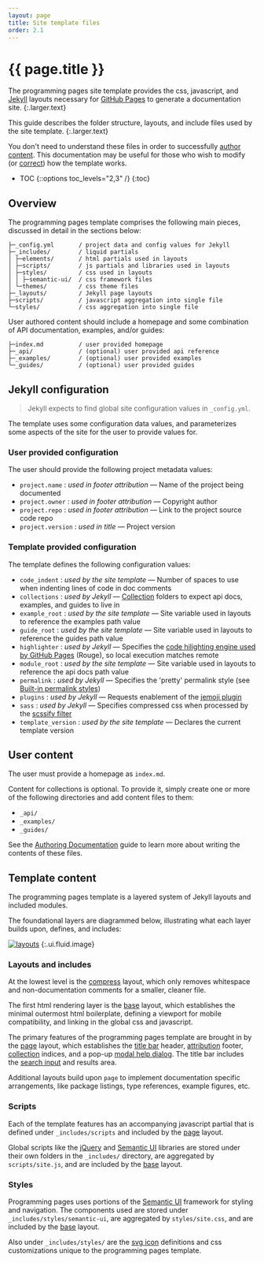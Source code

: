 ```yaml
---
layout: page
title: Site template files
order: 2.1
---
```


# {{ page.title }}

The programming pages site template provides the css, javascript, and [Jekyll][ghjekyll] layouts necessary for [GitHub Pages][ghpages] to generate a documentation site.
{:.larger.text}

This guide describes the folder structure, layouts, and include files used by the site template.
{:.larger.text}

You don't need to understand these files in order to successfully [author content][authoring-documentation]. This documentation may be useful for those who wish to modify (or [correct][reporting-issues]) how the template works.

- TOC
{::options toc_levels="2,3" /}
{:toc}


## Overview

The programming pages template comprises the following main pieces, discussed in detail in the sections below:

    ├─_config.yml       / project data and config values for Jekyll
    ├─_includes/        / liquid partials
    │ ├─elements/       / html partials used in layouts
    │ ├─scripts/        / js partials and libraries used in layouts
    │ ├─styles/         / css used in layouts
    │ │ ├─semantic-ui/  / css framework files
    │ └─themes/         / css theme files
    ├─_layouts/         / Jekyll page layouts
    ├─scripts/          / javascript aggregation into single file
    └─styles/           / css aggregation into single file

User authored content should include a homepage and some combination of API documentation, examples, and/or guides:

    ├─index.md          / user provided homepage
    ├─_api/             / (optional) user provided api reference
    ├─_examples/        / (optional) user provided examples
    └─_guides/          / (optional) user provided guides


## Jekyll configuration

> Jekyll expects to find global site configuration values in `_config.yml`.

The template uses some configuration data values, and parameterizes some aspects of the site for the user to provide values for.

### User provided configuration

The user should provide the following project metadata values:

- `project.name` : _used in footer attribution_ &mdash; Name of the project being documented
- `project.owner` : _used in footer attribution_ &mdash; Copyright author
- `project.repo` : _used in footer attribution_ &mdash; Link to the project source code repo
- `project.version` : _used in title_ &mdash; Project version

### Template provided configuration

The template defines the following configuration values:

- `code_indent` : _used by the site template_ &mdash; Number of spaces to use when indenting lines of code in doc comments
- `collections` : _used by Jekyll_ &mdash; [Collection][jekyll-collection] folders to expect api docs, examples, and guides to live in
- `example_root` : _used by the site template_ &mdash; Site variable used in layouts to reference the examples path value
- `guide_root` : _used by the site template_ &mdash; Site variable used in layouts to reference the guides path value
- `highlighter` : _used by Jekyll_ &mdash; Specifies the [code hilighting engine used by GitHub Pages][ghpages-rouge] (Rouge), so local execution matches remote
- `module_root` : _used by the site template_ &mdash; Site variable used in layouts to reference the api docs path value
- `permalink` : _used by Jekyll_ &mdash; Specifies the 'pretty' permalink style (see [Built-in permalink styles][jekyll-permalink])
- `plugins` : _used by Jekyll_ &mdash; Requests enablement of the [jemoji plugin][ghpages-jemoji]
- `sass` : _used by Jekyll_ &mdash; Specifies compressed css when processed by the [scssify filter][jekyll-scssify]
- `template_version` : _used by the site template_ &mdash; Declares the current template version


## User content

The user must provide a homepage as `index.md`.

Content for collections is optional. To provide it, simply create one or more of the following directories and add content files to them:

- `_api/`
- `_examples/`
- `_guides/`

See the [Authoring Documentation][authoring-documentation] guide to learn more about writing the contents of these files.


## Template content

The programming pages template is a layered system of Jekyll layouts and included modules.

The foundational layers are diagrammed below, illustrating what each layer builds upon, defines, and includes:

[![layouts](template-structure.png "diagram of the template structure (draw.io)")](template-structure.png)
{:.ui.fluid.image}

### Layouts and includes

At the lowest level is the [compress][layout-compress] layout, which only removes whitespace and non-documentation comments for a smaller, cleaner file.

The first html rendering layer is the [base][layout-base] layout, which establishes the minimal outermost html boilerplate, defining a viewport for mobile compatibility, and linking in the global css and javascript.

The primary features of the programming pages template are brought in by the [page][layout-page] layout, which establishes the [title bar][feature-title] header, [attribution][feature-attribution] footer, [collection][feature-collections] indices, and a pop-up [modal help dialog][feature-help]. The title bar includes the [search input][feature-search] and results area.

Additional layouts build upon `page` to implement documentation specific arrangements, like package listings, type references, example figures, etc.

### Scripts

Each of the template features has an accompanying javascript partial that is defined under `_includes/scripts` and included by the [page][layout-page] layout.

Global scripts like the [jQuery][jquery] and [Semantic UI][semantic-ui] libraries are stored under their own folders in the `_includes/` directory, are aggregated by `scripts/site.js`, and are included by the [base][layout-base] layout.

### Styles

Programming pages uses portions of the [Semantic UI][semantic-ui] framework for styling and navigation. The components used are stored under `_includes/styles/semantic-ui`, are aggregated by `styles/site.css`, and are included by the [base][layout-base] layout.

Also under `_includes/styles/` are the [svg icon][svg-icons] definitions and css customizations unique to the programming pages template.



[authoring-documentation]: /guides/Authoring-Documentation/#/guides/ "Authoring documentation with the programming pages template"
[feature-attribution]: /guides/Template-Features/#attribution "attribution feature"
[feature-collections]: /guides/Template-Features/#collection-indices "collections feature"
[feature-help]: /guides/Template-Features/#help-overlay "help feature"
[feature-search]: /guides/Template-Features/#search-input "search feature"
[feature-title]: /guides/Template-Features/#title-bar "title bar feature"
[ghjekyll]: https://help.github.com/articles/using-jekyll-as-a-static-site-generator-with-github-pages/ "Using Jekyll as a static site generator with GitHub Pages"
[ghpages-jemoji]: https://help.github.com/articles/emoji-on-github-pages/ "Emoji on GitHub Pages"
[ghpages-rouge]: https://help.github.com/articles/using-syntax-highlighting-on-github-pages/ "Using syntax highlighting on GitHub Pages"
[ghpages]: https://pages.github.com/ "GitHub Pages"
[jekyll-collection]: https://jekyllrb.com/docs/collections/#step1 "Tell Jekyll to read in your collection"
[jekyll-permalink]: https://jekyllrb.com/docs/permalinks/#builtinpermalinkstyles "Built-in permalink styles"
[jekyll-scssify]: https://jekyllrb.com/docs/templates/#filters "Jekyll sassify filter"
[jquery]: https://jquery.com/ "jQuery javascript library"
[layout-base]: /api/base/#/api/ "base layout"
[layout-compress]: /api/compress/#/api/ "compress layout"
[layout-page]: /api/page/#/api/ "page layout"
[semantic-ui]: https://semantic-ui.com/ "Semantic UI css and javascript framework"
[reporting-issues]: /guides/Reporting-Issues-and-Contributing/#/guides/ "Reporting issues and contributing"
[svg-icons]: /examples/sampler/#icons "SVG icons provided by the programming pages template"
